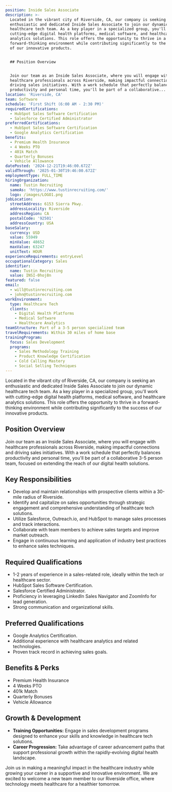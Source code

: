 ```yaml
---
position: Inside Sales Associate
description: >-
  Located in the vibrant city of Riverside, CA, our company is seeking an
  enthusiastic and dedicated Inside Sales Associate to join our dynamic
  healthcare tech team. As a key player in a specialized group, you'll work with
  cutting-edge digital health platforms, medical software, and healthcare
  analytics solutions. This role offers the opportunity to thrive in a
  forward-thinking environment while contributing significantly to the success
  of our innovative products.


  ## Position Overview


  Join our team as an Inside Sales Associate, where you will engage with
  healthcare professionals across Riverside, making impactful connections and
  driving sales initiatives. With a work schedule that perfectly balances
  productivity and personal time, you'll be part of a collaborative...
location: 'Riverside, CA'
team: Software
schedule: 'First Shift (6:00 AM - 2:30 PM)'
requiredCertifications:
  - HubSpot Sales Software Certification
  - Salesforce Certified Administrator
preferredCertifications:
  - HubSpot Sales Software Certification
  - Google Analytics Certification
benefits:
  - Premium Health Insurance
  - 4 Weeks PTO
  - 401k Match
  - Quarterly Bonuses
  - Vehicle Allowance
datePosted: '2024-12-21T19:46:00.672Z'
validThrough: '2025-01-30T19:46:00.672Z'
employmentType: FULL_TIME
hiringOrganization:
  name: Tustin Recruiting
  sameAs: 'https://www.tustinrecruiting.com/'
  logo: /images/LOGO1.png
jobLocation:
  streetAddress: 6153 Sierra Pkwy.
  addressLocality: Riverside
  addressRegion: CA
  postalCode: '92501'
  addressCountry: USA
baseSalary:
  currency: USD
  value: 55949
  minValue: 48652
  maxValue: 63247
  unitText: HOUR
experienceRequirements: entryLevel
occupationalCategory: Sales
identifier:
  name: Tustin Recruiting
  value: INSI-0hoj8n
featured: false
email:
  - will@tustinrecruiting.com
  - john@tustinrecruiting.com
workEnvironment:
  type: Healthcare Tech
  clients:
    - Digital Health Platforms
    - Medical Software
    - Healthcare Analytics
teamStructure: Part of a 3-5 person specialized team
travelRequirements: Within 30 miles of home base
trainingProgram:
  focus: Sales Development
  programs:
    - Sales Methodology Training
    - Product Knowledge Certification
    - Cold Calling Mastery
    - Social Selling Techniques
---
```



Located in the vibrant city of Riverside, CA, our company is seeking an enthusiastic and dedicated Inside Sales Associate to join our dynamic healthcare tech team. As a key player in a specialized group, you'll work with cutting-edge digital health platforms, medical software, and healthcare analytics solutions. This role offers the opportunity to thrive in a forward-thinking environment while contributing significantly to the success of our innovative products.

## Position Overview

Join our team as an Inside Sales Associate, where you will engage with healthcare professionals across Riverside, making impactful connections and driving sales initiatives. With a work schedule that perfectly balances productivity and personal time, you'll be part of a collaborative 3-5 person team, focused on extending the reach of our digital health solutions.

## Key Responsibilities

- Develop and maintain relationships with prospective clients within a 30-mile radius of Riverside.
- Identify and capitalize on sales opportunities through strategic engagement and comprehensive understanding of healthcare tech solutions.
- Utilize Salesforce, Outreach.io, and HubSpot to manage sales processes and track interactions.
- Collaborate with team members to achieve sales targets and improve market outreach.
- Engage in continuous learning and application of industry best practices to enhance sales techniques.

## Required Qualifications

- 1-2 years of experience in a sales-related role, ideally within the tech or healthcare sector.
- HubSpot Sales Software Certification.
- Salesforce Certified Administrator.
- Proficiency in leveraging LinkedIn Sales Navigator and ZoomInfo for lead generation.
- Strong communication and organizational skills.

## Preferred Qualifications

- Google Analytics Certification.
- Additional experience with healthcare analytics and related technologies.
- Proven track record in achieving sales goals.

## Benefits & Perks

- Premium Health Insurance
- 4 Weeks PTO
- 401k Match
- Quarterly Bonuses
- Vehicle Allowance

## Growth & Development

- **Training Opportunities:** Engage in sales development programs designed to enhance your skills and knowledge in healthcare tech solutions.
- **Career Progression:** Take advantage of career advancement paths that support professional growth within the rapidly-evolving digital health landscape.

Join us in making a meaningful impact in the healthcare industry while growing your career in a supportive and innovative environment. We are excited to welcome a new team member to our Riverside office, where technology meets healthcare for a healthier tomorrow.
